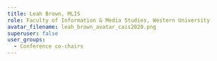 ```yaml
---
title: Leah Brown, MLIS
role: Faculty of Information & Media Studies, Western University
avatar_filename: leah_brown_avatar_cais2020.png
superuser: false
user_groups:
  - Conference co-chairs
---
```

